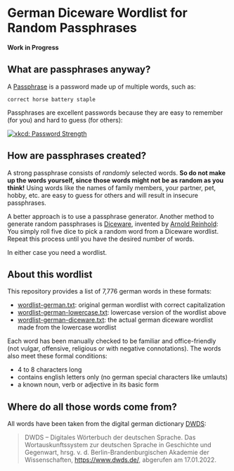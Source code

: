 # German Diceware Wordlist for Random Passphrases

**Work in Progress**

## What are passphrases anyway?

A [Passphrase](https://en.wikipedia.org/wiki/Passphrase) is a password made
up of multiple words, such as:

    correct horse battery staple

Passphrases are excellent passwords because they are easy to remember (for you)
and hard to guess (for others):

[![xkcd: Password Strength](https://imgs.xkcd.com/comics/password_strength.png "xkcd: Password Strength")](https://xkcd.com/936)

## How are passphrases created?

A strong passphrase consists of *randomly* selected words.
**So do not make up the words yourself, since those words might not be as random
as you think!**
Using words like the names of family members, your partner, pet, hobby, etc.
are easy to guess for others and will result in insecure passphrases.

A better approach is to use a passphrase generator.
Another method to generate random passphrases is
[Diceware](https://en.wikipedia.org/wiki/Diceware), invented by
[Arnold Reinhold](https://theworld.com/~reinhold/diceware.html):
You simply roll five dice to pick a random word from a Diceware wordlist.
Repeat this process until you have the desired number of words.

In either case you need a wordlist.

## About this wordlist

This repository provides a list of 7,776 german words in these formats:

- [wordlist-german.txt](wordlist-german.txt): original german wordlist with correct capitalization
- [wordlist-german-lowercase.txt](wordlist-german-lowercase.txt): lowercase version of the wordlist above
- [wordlist-german-diceware.txt](wordlist-german-diceware.txt): the actual german diceware wordlist made from
  the lowercase wordlist

Each word has been manually checked to be familiar and office-friendly
(not vulgar, offensive, religious or with negative connotations).
The words also meet these formal conditions:

- 4 to 8 characters long
- contains english letters only (no german special characters like umlauts)
- a known noun, verb or adjective in its basic form

## Where do all those words come from?

All words have been taken from the digital german dictionary
[DWDS](https://www.dwds.de/):

> DWDS – Digitales Wörterbuch der deutschen Sprache.
> Das Wortauskunftssystem zur deutschen Sprache in Geschichte und Gegenwart,
> hrsg. v. d. Berlin-Brandenburgischen Akademie der Wissenschaften,
> <https://www.dwds.de/>, abgerufen am 17.01.2022.
